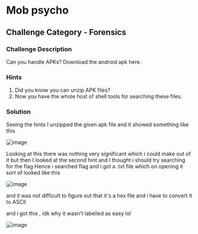 # Mob psycho


## Challenge Category - Forensics


### Challenge Description

Can you handle APKs?
Download the android apk here.

### Hints

1. Did you know you can unzip APK files? 
2. Now you have the whole host of shell tools for searching these files.

### Solution

Seeing the hints I unzipped the given apk file and it showed something like this


![image](https://github.com/user-attachments/assets/adce5e5b-4fde-406d-a72c-b813400cbf93)


Looking at this there was nothing very significant which i could make out of it but then I looked at the second hint and I thought i should try searching for the flag
Hence i searched flag and i got a .txt file which on opening it sort of looked like this



![image](https://github.com/user-attachments/assets/54496aee-fee0-43ce-bad9-9d21a5af73ce)


and it was not difficult to figure out that it's a hex file and i have to convert it to ASCII 

and i got this , idk why it wasn't labelled as easy lol

![image](https://github.com/user-attachments/assets/e8860d91-48e5-4970-9fb7-b5800cf34150)

